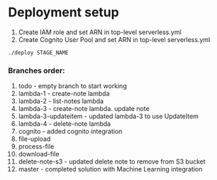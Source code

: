 # Deployment setup

1. Create IAM role and set ARN in top-level serverless.yml
2. Create Cognito User Pool and set ARN in top-level serverless.yml

```shell script
./deploy STAGE_NAME
```

### Branches order:
1. todo - empty branch to start working
2. lambda-1 - create-note lambda
3. lambda-2 - list-notes lambda
4. lambda-3 - create-note lambda. update note
5. lambda-3-updateitem - updated lambda-3 to use UpdateItem
6. lambda-4 - delete-note lambda
7. cognito - added cognito integration
8. file-upload
9. process-file
10. download-file
11. delete-note-s3 - updated delete note to remove from S3 bucket
12. master - completed solution with Machine Learning integration